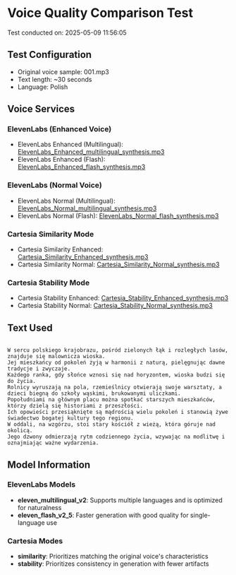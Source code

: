 # Voice Quality Comparison Test

Test conducted on: 2025-05-09 11:56:05

## Test Configuration

- Original voice sample: 001.mp3
- Text length: ~30 seconds
- Language: Polish

## Voice Services

### ElevenLabs (Enhanced Voice)
- ElevenLabs Enhanced (Multilingual): [ElevenLabs_Enhanced_multilingual_synthesis.mp3](ElevenLabs_Enhanced_multilingual_synthesis.mp3)
- ElevenLabs Enhanced (Flash): [ElevenLabs_Enhanced_flash_synthesis.mp3](ElevenLabs_Enhanced_flash_synthesis.mp3)

### ElevenLabs (Normal Voice)
- ElevenLabs Normal (Multilingual): [ElevenLabs_Normal_multilingual_synthesis.mp3](ElevenLabs_Normal_multilingual_synthesis.mp3)
- ElevenLabs Normal (Flash): [ElevenLabs_Normal_flash_synthesis.mp3](ElevenLabs_Normal_flash_synthesis.mp3)

### Cartesia Similarity Mode
- Cartesia Similarity Enhanced: [Cartesia_Similarity_Enhanced_synthesis.mp3](Cartesia_Similarity_Enhanced_synthesis.mp3)
- Cartesia Similarity Normal: [Cartesia_Similarity_Normal_synthesis.mp3](Cartesia_Similarity_Normal_synthesis.mp3)

### Cartesia Stability Mode
- Cartesia Stability Enhanced: [Cartesia_Stability_Enhanced_synthesis.mp3](Cartesia_Stability_Enhanced_synthesis.mp3)
- Cartesia Stability Normal: [Cartesia_Stability_Normal_synthesis.mp3](Cartesia_Stability_Normal_synthesis.mp3)

## Text Used

```

W sercu polskiego krajobrazu, pośród zielonych łąk i rozległych lasów, znajduje się malownicza wioska. 
Jej mieszkańcy od pokoleń żyją w harmonii z naturą, pielęgnując dawne tradycje i zwyczaje.
Każdego ranka, gdy słońce wznosi się nad horyzontem, wioska budzi się do życia. 
Rolnicy wyruszają na pola, rzemieślnicy otwierają swoje warsztaty, a dzieci biegną do szkoły wąskimi, brukowanymi uliczkami.
Popołudniami na głównym placu można spotkać starszych mieszkańców, którzy dzielą się historiami z przeszłości. 
Ich opowieści przesiąknięte są mądrością wielu pokoleń i stanowią żywe świadectwo bogatej kultury tego regionu.
W oddali, na wzgórzu, stoi stary kościół z wieżą, która góruje nad okolicą. 
Jego dzwony odmierzają rytm codziennego życia, wzywając na modlitwę i oznajmiając ważne wydarzenia.

```

## Model Information

### ElevenLabs Models
- **eleven_multilingual_v2**: Supports multiple languages and is optimized for naturalness
- **eleven_flash_v2_5**: Faster generation with good quality for single-language use

### Cartesia Modes
- **similarity**: Prioritizes matching the original voice's characteristics
- **stability**: Prioritizes consistency in generation with fewer artifacts
